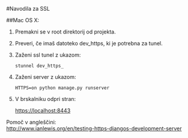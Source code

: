 #Navodila za SSL

##Mac OS X:

1. Premakni se v root direktorij od projekta.
2. Preveri, če imaš datoteko dev_https, ki je potrebna za tunel.
3. Zaženi ssl tunel z ukazom: 
	
	`stunnel dev_https_`
	
4. Zaženi server z ukazom:
	
	`HTTPS=on python manage.py runserver`
	
5. V brskalniku odpri stran:

	<https://localhost:8443>

Pomoč v angleščini:  
<http://www.ianlewis.org/en/testing-https-djangos-development-server>
